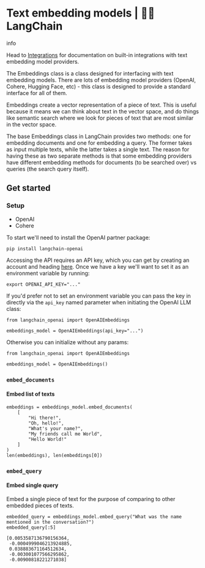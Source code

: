 ﻿# Text embedding models | 🦜️🔗 LangChain
info

Head to [Integrations](https://python.langchain.com/docs/integrations/text_embedding/) for documentation on built-in integrations with text embedding model providers.

The Embeddings class is a class designed for interfacing with text embedding models. There are lots of embedding model providers (OpenAI, Cohere, Hugging Face, etc) - this class is designed to provide a standard interface for all of them.

Embeddings create a vector representation of a piece of text. This is useful because it means we can think about text in the vector space, and do things like semantic search where we look for pieces of text that are most similar in the vector space.

The base Embeddings class in LangChain provides two methods: one for embedding documents and one for embedding a query. The former takes as input multiple texts, while the latter takes a single text. The reason for having these as two separate methods is that some embedding providers have different embedding methods for documents (to be searched over) vs queries (the search query itself).

Get started[​](#get-started "Direct link to Get started")
---------------------------------------------------------

### Setup[​](#setup "Direct link to Setup")

*   OpenAI
*   Cohere

To start we'll need to install the OpenAI partner package:

```
pip install langchain-openai

```


Accessing the API requires an API key, which you can get by creating an account and heading [here](https://platform.openai.com/account/api-keys). Once we have a key we'll want to set it as an environment variable by running:

```
export OPENAI_API_KEY="..."

```


If you'd prefer not to set an environment variable you can pass the key in directly via the `api_key` named parameter when initiating the OpenAI LLM class:

```
from langchain_openai import OpenAIEmbeddings

embeddings_model = OpenAIEmbeddings(api_key="...")

```


Otherwise you can initialize without any params:

```
from langchain_openai import OpenAIEmbeddings

embeddings_model = OpenAIEmbeddings()

```


### `embed_documents`[​](#embed_documents "Direct link to embed_documents")

#### Embed list of texts[​](#embed-list-of-texts "Direct link to Embed list of texts")

```
embeddings = embeddings_model.embed_documents(
    [
        "Hi there!",
        "Oh, hello!",
        "What's your name?",
        "My friends call me World",
        "Hello World!"
    ]
)
len(embeddings), len(embeddings[0])

```


### `embed_query`[​](#embed_query "Direct link to embed_query")

#### Embed single query[​](#embed-single-query "Direct link to Embed single query")

Embed a single piece of text for the purpose of comparing to other embedded pieces of texts.

```
embedded_query = embeddings_model.embed_query("What was the name mentioned in the conversation?")
embedded_query[:5]

```


```
[0.0053587136790156364,
 -0.0004999046213924885,
 0.038883671164512634,
 -0.003001077566295862,
 -0.00900818221271038]

```
